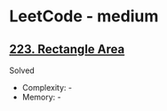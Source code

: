 # LeetCode - medium

## [223. Rectangle Area](https://leetcode.com/problems/rectangle-area)

Solved

* Complexity: -
* Memory: -
